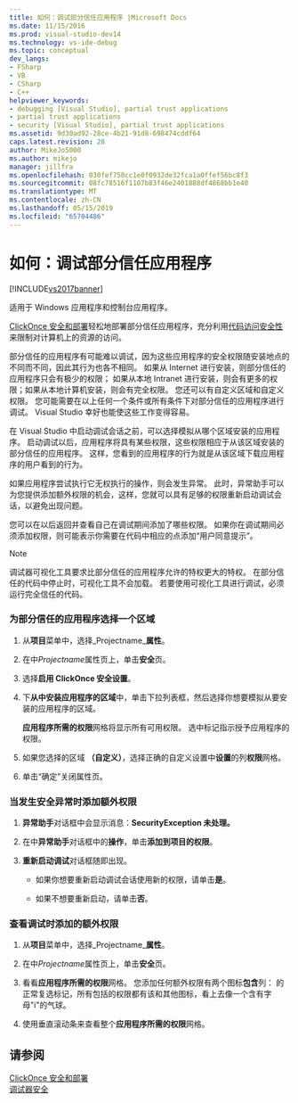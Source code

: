 ```yaml
---
title: 如何：调试部分信任应用程序 |Microsoft Docs
ms.date: 11/15/2016
ms.prod: visual-studio-dev14
ms.technology: vs-ide-debug
ms.topic: conceptual
dev_langs:
- FSharp
- VB
- CSharp
- C++
helpviewer_keywords:
- debugging [Visual Studio], partial trust applications
- partial trust applications
- security [Visual Studio], partial trust applications
ms.assetid: 9d30ad92-28ce-4b21-91d8-698474cddf64
caps.latest.revision: 28
author: MikeJo5000
ms.author: mikejo
manager: jillfra
ms.openlocfilehash: 030fef750cc1e0f0932de32fca1a0ffef56bc8f3
ms.sourcegitcommit: 08fc78516f1107b83f46e2401888df4868bb1e40
ms.translationtype: MT
ms.contentlocale: zh-CN
ms.lasthandoff: 05/15/2019
ms.locfileid: "65704486"
---
```

# <a name="how-to-debug-a-partial-trust-application"></a>如何：调试部分信任应用程序
[!INCLUDE[vs2017banner](../includes/vs2017banner.md)]

适用于 Windows 应用程序和控制台应用程序。  
  
 [ClickOnce 安全和部署](../deployment/clickonce-security-and-deployment.md)轻松地部署部分信任应用程序，充分利用[代码访问安全性](https://msdn.microsoft.com/library/859af632-c80d-4736-8d6f-1e01b09ce127)来限制对计算机上的资源的访问。  
  
 部分信任的应用程序有可能难以调试，因为这些应用程序的安全权限随安装地点的不同而不同，因此其行为也各不相同。 如果从 Internet 进行安装，则部分信任的应用程序只会有极少的权限； 如果从本地 Intranet 进行安装，则会有更多的权限；如果从本地计算机安装，则会有完全权限。 您还可以有自定义区域和自定义权限。 您可能需要在以上任何一个条件或所有条件下对部分信任的应用程序进行调试。 Visual Studio 幸好也能使这些工作变得容易。  
  
 在 Visual Studio 中启动调试会话之前，可以选择模拟从哪个区域安装的应用程序。 启动调试以后，应用程序将具有某些权限，这些权限相应于从该区域安装的部分信任的应用程序。 这样，您看到的应用程序的行为就是从该区域下载应用程序的用户看到的行为。  
  
 如果应用程序尝试执行它无权执行的操作，则会发生异常。 此时，异常助手可以为您提供添加额外权限的机会，这样，您就可以具有足够的权限重新启动调试会话，以避免出现问题。  
  
 您可以在以后返回并查看自己在调试期间添加了哪些权限。 如果你在调试期间必须添加权限，则可能表示你需要在代码中相应的点添加“用户同意提示”。  
  
> [!NOTE]
> 调试器可视化工具要求比部分信任的应用程序允许的特权更大的特权。 在部分信任的代码中停止时，可视化工具不会加载。 若要使用可视化工具进行调试，必须运行完全信任的代码。  
  
### <a name="to-choose-a-zone-for-your-partial-trust-application"></a>为部分信任的应用程序选择一个区域  
  
1. 从**项目**菜单中，选择_Projectname_**属性**。  
  
2. 在中*Projectname*属性页上，单击**安全**页。  
  
3. 选择**启用 ClickOnce 安全设置**。  
  
4. 下**从中安装应用程序的区域**中，单击下拉列表框，然后选择你想要模拟从要安装的应用程序的区域。  
  
     **应用程序所需的权限**网格将显示所有可用权限。 选中标记指示授予应用程序的权限。  
  
5. 如果您选择的区域 **（自定义）**，选择正确的自定义设置中**设置**的列**权限**网格。  
  
6. 单击“确定”关闭属性页。  
  
### <a name="to-add-an-extra-permission-when-a-security-exception-occurs"></a>当发生安全异常时添加额外权限  
  
1. **异常助手**对话框中会显示消息：**SecurityException 未处理。**  
  
2. 在中**异常助手**对话框中的**操作**，单击**添加到项目的权限**。  
  
3. **重新启动调试**对话框随即出现。  
  
    - 如果你想要重新启动调试会话使用新的权限，请单击**是**。  
  
    - 如果不想要重新启动，请单击**否**。  
  
### <a name="to-view-extra-permissions-added-while-debugging"></a>查看调试时添加的额外权限  
  
1. 从**项目**菜单中，选择_Projectname_**属性**。  
  
2. 在中*Projectname*属性页上，单击**安全**页。  
  
3. 看看**应用程序所需的权限**网格。 您添加任何额外权限有两个图标**包含**列： 的正常复选标记，所有包括的权限都有该和其他图标，看上去像一个含有字母"i"的气球。  
  
4. 使用垂直滚动条来查看整个**应用程序所需的权限**网格。  
  
## <a name="see-also"></a>请参阅  
 [ClickOnce 安全和部署](../deployment/clickonce-security-and-deployment.md)   
 [调试器安全](../debugger/debugger-security.md)
